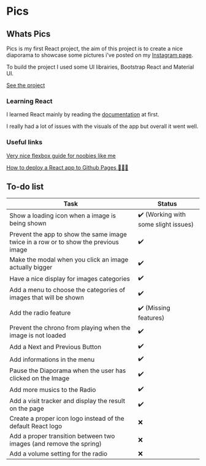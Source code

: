 # Pics

## Whats Pics

Pics is my first React project, the aim of this project is to create a nice diaporama to showcase some pictures i've posted on my [Instagram page](https://www.instagram.com/rboypics/).

To build the project I used some UI librairies, Bootstrap React and Material UI.

[See the project](https://yoansj.github.io/pics/)

### Learning React

I learned React mainly by reading the [documentation](https://reactjs.org/docs/getting-started.html) at first.

I really had a lot of issues with the visuals of the app but overall it went well.

### Useful links

[Very nice flexbox guide for noobies like me](https://css-tricks.com/snippets/css/a-guide-to-flexbox/)

[How to deploy a React app to Github Pages :gem::gem::gem:](https://github.com/gitname/react-gh-pages)

## To-do list

Task | Status
---  | ---   |
Show a loading icon when a image is being shown | :heavy_check_mark: (Working with some slight issues)
Prevent the app to show the same image twice in a row or to show the previous image | :heavy_check_mark:
Make the modal when you click an image actually bigger | :heavy_check_mark:
Have a nice display for images categories | :heavy_check_mark:
Add a menu to choose the categories of images that will be shown | :heavy_check_mark:
Add the radio feature | :heavy_check_mark: (Missing features)
Prevent the chrono from playing when the image is not loaded | :heavy_check_mark:
Add a Next and Previous Button | :heavy_check_mark:
Add informations in the menu | :heavy_check_mark:
Pause the Diaporama when the user has clicked on the Image | :heavy_check_mark:
Add more musics to the Radio | :heavy_check_mark:
Add a visit tracker and display the result on the page | :heavy_check_mark:
Create a proper icon logo instead of the default React logo | :x:
Add a proper transition between two images (and remove the spring) | :x:
Add a volume setting for the radio | :x:

